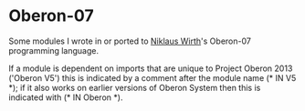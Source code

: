 # Oberon-07
Some modules I wrote in or ported to [Niklaus Wirth](https://inf.ethz.ch/personal/wirth/)'s Oberon-07 programming language.

If a module is dependent on imports that are unique to Project Oberon 2013 ('Oberon V5')
this is indicated by a comment after the module name (* IN V5 \*); if it also works on
earlier versions of Oberon System then this is indicated with (\*&nbsp;IN&nbsp;Oberon&nbsp;\*).
